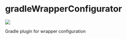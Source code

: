 # gradleWrapperConfigurator
[![](https://jitpack.io/v/jitendra93/gradleWrapperConfigurator.svg)](https://jitpack.io/#jitendra93/gradleWrapperConfigurator)

Gradle plugin for wrapper configuration
